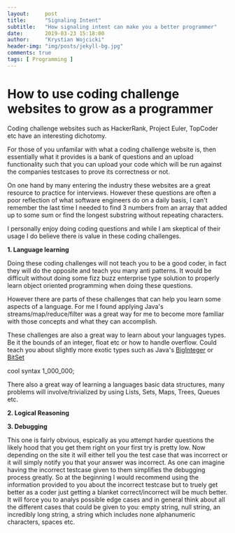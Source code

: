 ```yaml
---
layout:     post
title:      "Signaling Intent"
subtitle:   "How signaling intent can make you a better programmer"
date:       2019-03-23 15:18:00
author:     "Krystian Wojcicki"
header-img: "img/posts/jekyll-bg.jpg"
comments: true
tags: [ Programming ]
---
```


# How to use coding challenge websites to grow as a programmer

Coding challenge websites such as HackerRank, Project Euler, TopCoder etc have an interesting dichotomy. 

For those of you unfamilar with what a coding challenge website is, then essentially what it provides is a bank of questions and an upload functionality
such that you can upload your code which will be run against the companies testcases to prove its correctness or not.

On one hand by many entering the industry these websites are a great resource to practice for interviews.
However these questions are often a poor reflection of what software engineers do on a daily basis, 
I can't remember the last time I needed to find 3 numbers from an array that added up to some sum or find the longest substring without repeating characters.

I personally enjoy doing coding questions and while I am skeptical of their usage I do believe there is value in these coding challenges.

**1. Language learning**

Doing these coding challenges will not teach you to be a good coder, in fact they will do the opposite and teach you many anti patterns. 
It would be difficult without doing some fizz buzz enterprise type solution to properly learn object oriented programming when doing these questions.

However there are parts of these challenges that can help you learn some aspects of a language. For me I found applying Java's streams/map/reduce/filter was a
great way for me to become more familiar with those concepts and what they can accomplish.

These challenges are also a great way to learn about your languages types. Be it the bounds of an integer, float etc or how to handle overflow. Could teach you about slightly
more exotic types such as Java's [BigInteger](https://docs.oracle.com/javase/7/docs/api/java/math/BigInteger.html) or [BitSet](https://docs.oracle.com/javase/7/docs/api/java/util/BitSet.html)

cool syntax 1_000_000;

There also a great way of learning a languages basic data structures, many problems will involve/trivialized by using Lists, Sets, Maps, Trees, Queues etc.

**2. Logical Reasoning**


**3. Debugging**

This one is fairly obvious, espically as you attempt harder questions the likely hood that you get them right on your first try is pretty low. 
Now depending on the site it will either tell you the test case that was incorrect or it will simply notify you that your answer was incorrect. 
As one can imagine having the incorrect testcase given to them simplifies the debugging process greatly. So at the beginning I would recommend 
using the information provided to you about the incorrect testcase but to truely get better as a coder just getting a blanket correct/incorrect will be much better.
It will force you to analys possible edge cases and in general think about all the different cases that could be given to you: empty string, null string, an incredibly long string, a string
which includes none alphanumeric characters, spaces etc. 




